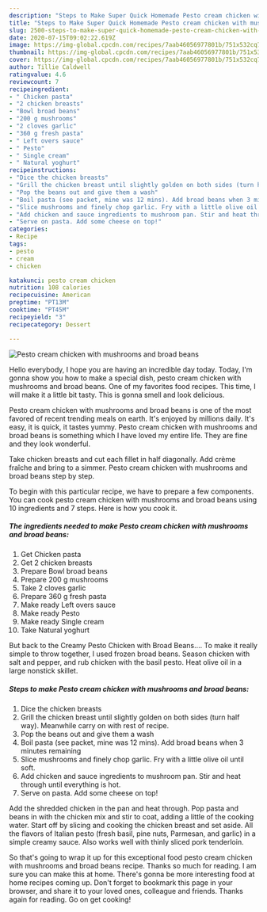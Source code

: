 ```yaml
---
description: "Steps to Make Super Quick Homemade Pesto cream chicken with mushrooms and broad beans"
title: "Steps to Make Super Quick Homemade Pesto cream chicken with mushrooms and broad beans"
slug: 2500-steps-to-make-super-quick-homemade-pesto-cream-chicken-with-mushrooms-and-broad-beans
date: 2020-07-15T09:02:22.619Z
image: https://img-global.cpcdn.com/recipes/7aab46056977801b/751x532cq70/pesto-cream-chicken-with-mushrooms-and-broad-beans-recipe-main-photo.jpg
thumbnail: https://img-global.cpcdn.com/recipes/7aab46056977801b/751x532cq70/pesto-cream-chicken-with-mushrooms-and-broad-beans-recipe-main-photo.jpg
cover: https://img-global.cpcdn.com/recipes/7aab46056977801b/751x532cq70/pesto-cream-chicken-with-mushrooms-and-broad-beans-recipe-main-photo.jpg
author: Tillie Caldwell
ratingvalue: 4.6
reviewcount: 7
recipeingredient:
- " Chicken pasta"
- "2 chicken breasts"
- "Bowl broad beans"
- "200 g mushrooms"
- "2 cloves garlic"
- "360 g fresh pasta"
- " Left overs sauce"
- " Pesto"
- " Single cream"
- " Natural yoghurt"
recipeinstructions:
- "Dice the chicken breasts"
- "Grill the chicken breast until slightly golden on both sides (turn half way). Meanwhile carry on with rest of recipe."
- "Pop the beans out and give them a wash"
- "Boil pasta (see packet, mine was 12 mins). Add broad beans when 3 minutes remaining"
- "Slice mushrooms and finely chop garlic. Fry with a little olive oil until soft."
- "Add chicken and sauce ingredients to mushroom pan. Stir and heat through until everything is hot."
- "Serve on pasta. Add some cheese on top!"
categories:
- Recipe
tags:
- pesto
- cream
- chicken

katakunci: pesto cream chicken 
nutrition: 108 calories
recipecuisine: American
preptime: "PT13M"
cooktime: "PT45M"
recipeyield: "3"
recipecategory: Dessert

---
```



![Pesto cream chicken with mushrooms and broad beans](https://img-global.cpcdn.com/recipes/7aab46056977801b/751x532cq70/pesto-cream-chicken-with-mushrooms-and-broad-beans-recipe-main-photo.jpg)

Hello everybody, I hope you are having an incredible day today. Today, I'm gonna show you how to make a special dish, pesto cream chicken with mushrooms and broad beans. One of my favorites food recipes. This time, I will make it a little bit tasty. This is gonna smell and look delicious.

Pesto cream chicken with mushrooms and broad beans is one of the most favored of recent trending meals on earth. It's enjoyed by millions daily. It's easy, it is quick, it tastes yummy. Pesto cream chicken with mushrooms and broad beans is something which I have loved my entire life. They are fine and they look wonderful.

Take chicken breasts and cut each fillet in half diagonally. Add crème fraîche and bring to a simmer. Pesto cream chicken with mushrooms and broad beans step by step.


To begin with this particular recipe, we have to prepare a few components. You can cook pesto cream chicken with mushrooms and broad beans using 10 ingredients and 7 steps. Here is how you cook it.

<!--inarticleads1-->

##### The ingredients needed to make Pesto cream chicken with mushrooms and broad beans:

1. Get  Chicken pasta
1. Get 2 chicken breasts
1. Prepare Bowl broad beans
1. Prepare 200 g mushrooms
1. Take 2 cloves garlic
1. Prepare 360 g fresh pasta
1. Make ready  Left overs sauce
1. Make ready  Pesto
1. Make ready  Single cream
1. Take  Natural yoghurt


But back to the Creamy Pesto Chicken with Broad Beans…. To make it really simple to throw together, I used frozen broad beans. Season chicken with salt and pepper, and rub chicken with the basil pesto. Heat olive oil in a large nonstick skillet. 

<!--inarticleads2-->

##### Steps to make Pesto cream chicken with mushrooms and broad beans:

1. Dice the chicken breasts
1. Grill the chicken breast until slightly golden on both sides (turn half way). Meanwhile carry on with rest of recipe.
1. Pop the beans out and give them a wash
1. Boil pasta (see packet, mine was 12 mins). Add broad beans when 3 minutes remaining
1. Slice mushrooms and finely chop garlic. Fry with a little olive oil until soft.
1. Add chicken and sauce ingredients to mushroom pan. Stir and heat through until everything is hot.
1. Serve on pasta. Add some cheese on top!


Add the shredded chicken in the pan and heat through. Pop pasta and beans in with the chicken mix and stir to coat, adding a little of the cooking water. Start off by slicing and cooking the chicken breast and set aside. All the flavors of Italian pesto (fresh basil, pine nuts, Parmesan, and garlic) in a simple creamy sauce. Also works well with thinly sliced pork tenderloin. 

So that's going to wrap it up for this exceptional food pesto cream chicken with mushrooms and broad beans recipe. Thanks so much for reading. I am sure you can make this at home. There's gonna be more interesting food at home recipes coming up. Don't forget to bookmark this page in your browser, and share it to your loved ones, colleague and friends. Thanks again for reading. Go on get cooking!
